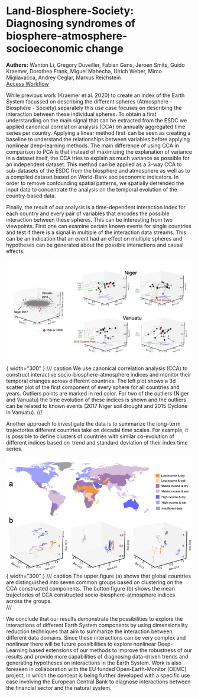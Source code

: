 # **Land-Biosphere-Society**: Diagnosing syndromes of biosphere-atmosphere-socioeconomic change

<div class="author-box">
  <div class="author-left">
    <strong>Authors:</strong>  Wanton Li, Gregory Duveiller, Fabian Gans, Jeroen Smits, Guido Kraemer, Dorothea Frank,
Miguel Mahecha, Ulrich Weber, Mirco Migliavacca, Andrey Ceglar, Markus Reichstein
  </div>
  <div class="author-right">
    <a href="../../guide/jupyterlab/notebooks/science-cases/land_biosphere_society/" class="md-button">Access Workflow</a>
  </div>
</div>

While previous work (Kraemer et al. 2020) to create an index of the Earth System
focussed on describing the different spheres (Atmosphere - Biosphere - Society)
separately this use case focuses on describing the interaction between these
individual spheres. To obtain a first understanding on the main signal that can
be extracted from the ESDC we applied canonical correlation analysis (CCA) on
annually aggregated time series per country. Applying a linear method first  can
be seen as creating a baseline to understand the relationships between variables
before applying nonlinear deep-learning methods. The main difference of using
CCA in comparison to PCA is that instead of maximizing the explanation of
variance in a dataset itself, the CCA tries to explain as much variance as
possible for an independent dataset. This method can be applied as a 3-way CCA
to sub-datasets of the ESDC from the biosphere and atmosphere as well as to a
compiled dataset based on World-Bank socioeconomic indicators. In order to
remove confounding spatial patterns, we spatially detrended the input data to
concentrate the analysis on the temporal evolution of the country-based data.

Finally, the result of our analysis is a time-dependent interaction index for
each country and every pair of variables that encodes the possible interaction
between these spheres. This can be interesting from two viewpoints. First one
can examine certain known events for single countries and test if there is a
signal in multiple of the interaction data streams. This can be an indication
that an event had an effect on multiple spheres and hypotheses can be generated
about the possible interactions and causal effects.

![CCA](img/land_biosphere_fig1.png){ width="300" }
/// caption
We use canonical correlation analysis (CCA) to construct interactive
socio-biosphere-atmosphere indices and monitor their temporal changes across
different countries. The left plot shows a 3d scatter plot of the first
component of every sphere for all countries and years. Outliers points are
marked in red color. For two of the outliers (Niger and Vanuatu) the time
evolution of these indices is shown and the outliers can be related to known
events (2017 Niger soil drought and 2015 Cyclone in Vanuatu).
///

Another approach to investigate the data is to summarize the long-term
trajectories different countries take on decadal time scales. For example, it is
possible to define clusters of countries with similar co-evolution of different
indices based on  trend and standard deviation of their index time series.

![Country Groups](img/land_biosphere_fig2.png){ width="300" }
/// caption
The upper figure (a) shows that global countries are distinguished into seven common groups based on clustering on the CCA constructed components. The button figure (b) shows the mean trajectories of CCA constructed socio-biosphere-atmosphere indices across the groups.  
///

We conclude that our results demonstrate the possibilities to explore the
interactions of different Earth System components by using dimensionality
reduction techniques that aim to summarize the interaction between different
data domains. Since these interactions can be very complex and nonlinear there
will be future possibilities to explore nonlinear Deep-Learning based extensions
of our methods to improve the robustness of our results and provide more
capabilities of diagnosing data-driven trends and generating hypotheses on
interactions in the Earth System. Work is also foreseen in collaboration with
the EU funded Open-Earth-Monitor (OEMC) project, in which the concept is being
further developed with a specific use case involving the European Central Bank
to diagnose interactions between the financial sector and the natural system.
